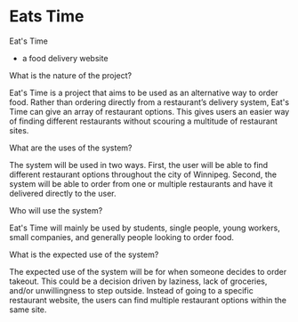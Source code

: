 # Eats Time
Eat's Time
- a food delivery website

What is the nature of the project?

Eat's Time is a project that aims to be used as an alternative way to order food. Rather than ordering directly from a restaurant’s delivery system, Eat's Time can give an array of restaurant options. This gives users an easier way of finding different restaurants without scouring a multitude of restaurant sites. 


What are the uses of the system?

The system will be used in two ways. First, the user will be able to find different restaurant options throughout the city of Winnipeg. Second, the system will be able to order from one or multiple restaurants and have it delivered directly to the user.


Who will use the system?

Eat's Time will mainly be used by students, single people, young workers, small companies, and generally people looking to order food.


What is the expected use of the system?

The expected use of the system will be for when someone decides to order takeout. This could be a decision driven by laziness, lack of groceries, and/or unwillingness to step outside. Instead of going to a specific restaurant website, the users can find multiple restaurant options within the same site.
